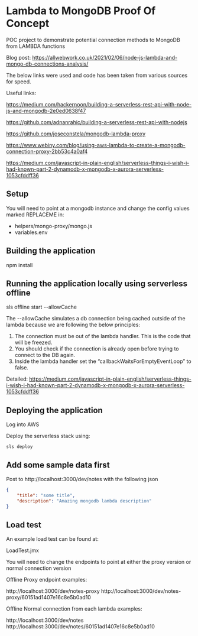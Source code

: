 Lambda to MongoDB Proof Of Concept
===================

POC project to demonstrate potential connection methods to MongoDB from LAMBDA functions

Blog post: https://allwebwork.co.uk/2021/02/06/node-js-lambda-and-mongo-db-connections-analysis/

The below links were used and code has been taken from various sources for speed.

Useful links:

https://medium.com/hackernoon/building-a-serverless-rest-api-with-node-js-and-mongodb-2e0ed0638f47

https://github.com/adnanrahic/building-a-serverless-rest-api-with-nodejs

https://github.com/joseconstela/mongodb-lambda-proxy

https://www.webiny.com/blog/using-aws-lambda-to-create-a-mongodb-connection-proxy-2bb53c4a0af4

https://medium.com/javascript-in-plain-english/serverless-things-i-wish-i-had-known-part-2-dynamodb-x-mongodb-x-aurora-serverless-1053cfddff36

Setup
------------------------

You will need to point at a mongodb instance and change the config values marked REPLACEME in:

- helpers/mongo-proxy/mongo.js
- variables.env


Building the application
------------------------
npm install

Running the application locally using serverless offline
------------------------

sls offline start --allowCache

The --allowCache simulates a db connection being cached outside of the lambda because we are following the below principles:

1. The connection must be out of the lambda handler. This is the code that will be freezed.
2. You should check if the connection is already open before trying to connect to the DB again.
3. Inside the lambda handler set the “callbackWaitsForEmptyEventLoop” to false.

Detailed: https://medium.com/javascript-in-plain-english/serverless-things-i-wish-i-had-known-part-2-dynamodb-x-mongodb-x-aurora-serverless-1053cfddff36

Deploying the application
------------------------

Log into AWS

Deploy the serverless stack using:
```
sls deploy
```

Add some sample data first
------------------------

Post to http://localhost:3000/dev/notes with the following json
```json
{
    "title": "some title",
    "description": "Amazing mongodb lambda description"
}
```


Load test
------------------------

An example load test can be found at:

LoadTest.jmx

You will need to change the endpoints to point at either the proxy version or normal connection version

Offline Proxy endpoint examples:

http://localhost:3000/dev/notes-proxy
http://localhost:3000/dev/notes-proxy/60151ad1407e16c8e5b0ad10

Offline Normal connection from each lambda examples:

http://localhost:3000/dev/notes
http://localhost:3000/dev/notes/60151ad1407e16c8e5b0ad10


